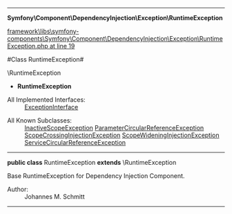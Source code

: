 

- - -

**Symfony\Component\DependencyInjection\Exception\RuntimeException**


<a href="https://github.com/JeyDotC/Hirudo/blob/master/framework/libs/symfony-components/Symfony/Component/DependencyInjection/Exception/RuntimeException.php#L19" target='_blank'>framework\libs\symfony-components\Symfony\Component\DependencyInjection\Exception\RuntimeException.php at line 19</a>

#Class RuntimeException#

\RuntimeException
* **RuntimeException**


<dl>
<dt>All Implemented Interfaces:</dt>
<dd><a href="https://github.com/JeyDotC/Hirudo-docs/blob/master/Symfony/Component/DependencyInjection/Exception/ExceptionInterface.md">ExceptionInterface</a> </dd>
</dl>

<dl>
<dt>All Known Subclasses:</dt>
<dd><a href="https://github.com/JeyDotC/Hirudo-docs/blob/master/Symfony/Component/DependencyInjection/Exception/InactiveScopeException.md">InactiveScopeException</a> <a href="https://github.com/JeyDotC/Hirudo-docs/blob/master/Symfony/Component/DependencyInjection/Exception/ParameterCircularReferenceException.md">ParameterCircularReferenceException</a> <a href="https://github.com/JeyDotC/Hirudo-docs/blob/master/Symfony/Component/DependencyInjection/Exception/ScopeCrossingInjectionException.md">ScopeCrossingInjectionException</a> <a href="https://github.com/JeyDotC/Hirudo-docs/blob/master/Symfony/Component/DependencyInjection/Exception/ScopeWideningInjectionException.md">ScopeWideningInjectionException</a> <a href="https://github.com/JeyDotC/Hirudo-docs/blob/master/Symfony/Component/DependencyInjection/Exception/ServiceCircularReferenceException.md">ServiceCircularReferenceException</a> </dd>
</dl>



- - -

<p><strong>public  class</strong> <span>RuntimeException</span>
<strong>extends</strong> \RuntimeException

</p>

<div class="comment" id="overview_description"><p>Base RuntimeException for Dependency Injection Component.</p></div>

<dl>
<dt>Author:</dt>
<dd>Johannes M. Schmitt <schmittjoh@gmail.com></dd>
</dl>


- - -

